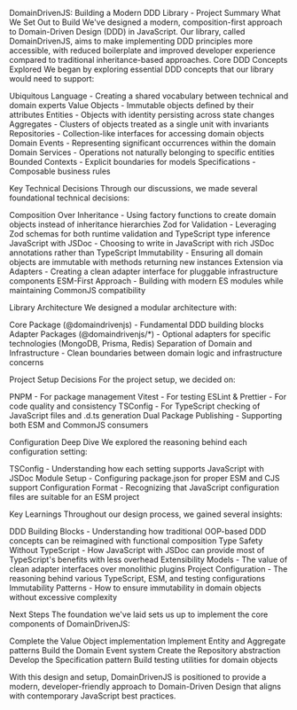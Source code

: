 DomainDrivenJS: Building a Modern DDD Library - Project Summary
What We Set Out to Build
We've designed a modern, composition-first approach to Domain-Driven Design (DDD) in JavaScript. Our library, called DomainDrivenJS, aims to make implementing DDD principles more accessible, with reduced boilerplate and improved developer experience compared to traditional inheritance-based approaches.
Core DDD Concepts Explored
We began by exploring essential DDD concepts that our library would need to support:

Ubiquitous Language - Creating a shared vocabulary between technical and domain experts
Value Objects - Immutable objects defined by their attributes
Entities - Objects with identity persisting across state changes
Aggregates - Clusters of objects treated as a single unit with invariants
Repositories - Collection-like interfaces for accessing domain objects
Domain Events - Representing significant occurrences within the domain
Domain Services - Operations not naturally belonging to specific entities
Bounded Contexts - Explicit boundaries for models
Specifications - Composable business rules

Key Technical Decisions
Through our discussions, we made several foundational technical decisions:

Composition Over Inheritance - Using factory functions to create domain objects instead of inheritance hierarchies
Zod for Validation - Leveraging Zod schemas for both runtime validation and TypeScript type inference
JavaScript with JSDoc - Choosing to write in JavaScript with rich JSDoc annotations rather than TypeScript
Immutability - Ensuring all domain objects are immutable with methods returning new instances
Extension via Adapters - Creating a clean adapter interface for pluggable infrastructure components
ESM-First Approach - Building with modern ES modules while maintaining CommonJS compatibility

Library Architecture
We designed a modular architecture with:

Core Package (@domaindrivenjs) - Fundamental DDD building blocks
Adapter Packages (@domaindrivenjs/*) - Optional adapters for specific technologies (MongoDB, Prisma, Redis)
Separation of Domain and Infrastructure - Clean boundaries between domain logic and infrastructure concerns

Project Setup Decisions
For the project setup, we decided on:

PNPM - For package management
Vitest - For testing
ESLint & Prettier - For code quality and consistency
TSConfig - For TypeScript checking of JavaScript files and .d.ts generation
Dual Package Publishing - Supporting both ESM and CommonJS consumers

Configuration Deep Dive
We explored the reasoning behind each configuration setting:

TSConfig - Understanding how each setting supports JavaScript with JSDoc
Module Setup - Configuring package.json for proper ESM and CJS support
Configuration Format - Recognizing that JavaScript configuration files are suitable for an ESM project

Key Learnings
Throughout our design process, we gained several insights:

DDD Building Blocks - Understanding how traditional OOP-based DDD concepts can be reimagined with functional composition
Type Safety Without TypeScript - How JavaScript with JSDoc can provide most of TypeScript's benefits with less overhead
Extensibility Models - The value of clean adapter interfaces over monolithic plugins
Project Configuration - The reasoning behind various TypeScript, ESM, and testing configurations
Immutability Patterns - How to ensure immutability in domain objects without excessive complexity

Next Steps
The foundation we've laid sets us up to implement the core components of DomainDrivenJS:

Complete the Value Object implementation
Implement Entity and Aggregate patterns
Build the Domain Event system
Create the Repository abstraction
Develop the Specification pattern
Build testing utilities for domain objects

With this design and setup, DomainDrivenJS is positioned to provide a modern, developer-friendly approach to Domain-Driven Design that aligns with contemporary JavaScript best practices.
